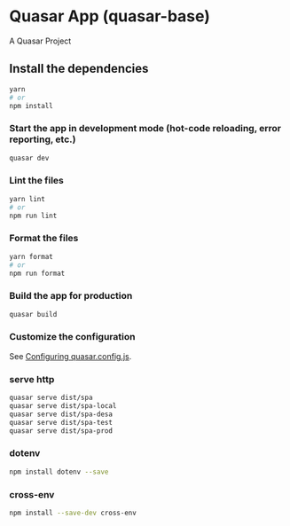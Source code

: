 # Quasar App (quasar-base)

A Quasar Project

## Install the dependencies

```bash
yarn
# or
npm install
```

### Start the app in development mode (hot-code reloading, error reporting, etc.)

```bash
quasar dev
```

### Lint the files

```bash
yarn lint
# or
npm run lint
```

### Format the files

```bash
yarn format
# or
npm run format
```

### Build the app for production

```bash
quasar build
```

### Customize the configuration

See [Configuring quasar.config.js](https://v2.quasar.dev/quasar-cli-webpack/quasar-config-js).

### serve http

```bash
quasar serve dist/spa
quasar serve dist/spa-local
quasar serve dist/spa-desa
quasar serve dist/spa-test
quasar serve dist/spa-prod
```

### dotenv

```bash
npm install dotenv --save
```

### cross-env

```bash
npm install --save-dev cross-env
```
